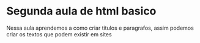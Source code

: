 # Segunda aula de html basico

Nessa aula aprendemos a como criar titulos e paragrafos, assim podemos criar os textos que podem existir em sites
